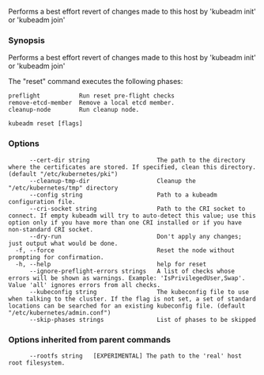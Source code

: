 
Performs a best effort revert of changes made to this host by 'kubeadm init' or 'kubeadm join'

### Synopsis

Performs a best effort revert of changes made to this host by 'kubeadm init' or 'kubeadm join'

The "reset" command executes the following phases:
```
preflight           Run reset pre-flight checks
remove-etcd-member  Remove a local etcd member.
cleanup-node        Run cleanup node.
```


```
kubeadm reset [flags]
```

### Options

```
      --cert-dir string                   The path to the directory where the certificates are stored. If specified, clean this directory. (default "/etc/kubernetes/pki")
      --cleanup-tmp-dir                   Cleanup the "/etc/kubernetes/tmp" directory
      --config string                     Path to a kubeadm configuration file.
      --cri-socket string                 Path to the CRI socket to connect. If empty kubeadm will try to auto-detect this value; use this option only if you have more than one CRI installed or if you have non-standard CRI socket.
      --dry-run                           Don't apply any changes; just output what would be done.
  -f, --force                             Reset the node without prompting for confirmation.
  -h, --help                              help for reset
      --ignore-preflight-errors strings   A list of checks whose errors will be shown as warnings. Example: 'IsPrivilegedUser,Swap'. Value 'all' ignores errors from all checks.
      --kubeconfig string                 The kubeconfig file to use when talking to the cluster. If the flag is not set, a set of standard locations can be searched for an existing kubeconfig file. (default "/etc/kubernetes/admin.conf")
      --skip-phases strings               List of phases to be skipped
```

### Options inherited from parent commands

```
      --rootfs string   [EXPERIMENTAL] The path to the 'real' host root filesystem.
```
